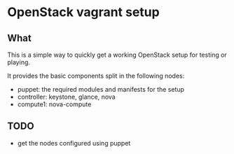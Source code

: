 # OpenStack vagrant setup

## What

This is a simple way to quickly get a working OpenStack setup for testing or playing.

It provides the basic components split in the following nodes:

   * puppet: the required modules and manifests for the setup
   * controller: keystone, glance, nova
   * compute1: nova-compute

## TODO

   * get the nodes configured using puppet

